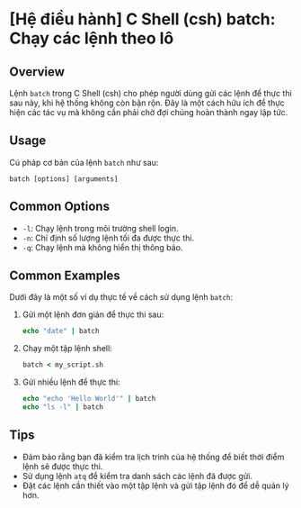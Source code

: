 # [Hệ điều hành] C Shell (csh) batch: Chạy các lệnh theo lô

## Overview
Lệnh `batch` trong C Shell (csh) cho phép người dùng gửi các lệnh để thực thi sau này, khi hệ thống không còn bận rộn. Đây là một cách hữu ích để thực hiện các tác vụ mà không cần phải chờ đợi chúng hoàn thành ngay lập tức.

## Usage
Cú pháp cơ bản của lệnh `batch` như sau:
```
batch [options] [arguments]
```

## Common Options
- `-l`: Chạy lệnh trong môi trường shell login.
- `-n`: Chỉ định số lượng lệnh tối đa được thực thi.
- `-q`: Chạy lệnh mà không hiển thị thông báo.

## Common Examples
Dưới đây là một số ví dụ thực tế về cách sử dụng lệnh `batch`:

1. Gửi một lệnh đơn giản để thực thi sau:
   ```csh
   echo "date" | batch
   ```

2. Chạy một tập lệnh shell:
   ```csh
   batch < my_script.sh
   ```

3. Gửi nhiều lệnh để thực thi:
   ```csh
   echo "echo 'Hello World'" | batch
   echo "ls -l" | batch
   ```

## Tips
- Đảm bảo rằng bạn đã kiểm tra lịch trình của hệ thống để biết thời điểm lệnh sẽ được thực thi.
- Sử dụng lệnh `atq` để kiểm tra danh sách các lệnh đã được gửi.
- Đặt các lệnh cần thiết vào một tập lệnh và gửi tập lệnh đó để dễ quản lý hơn.